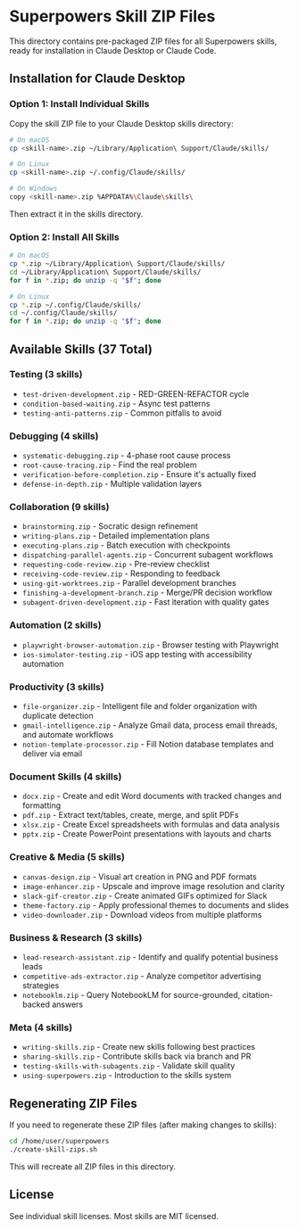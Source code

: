 # Superpowers Skill ZIP Files

This directory contains pre-packaged ZIP files for all Superpowers skills, ready for installation in Claude Desktop or Claude Code.

## Installation for Claude Desktop

### Option 1: Install Individual Skills

Copy the skill ZIP file to your Claude Desktop skills directory:

```bash
# On macOS
cp <skill-name>.zip ~/Library/Application\ Support/Claude/skills/

# On Linux
cp <skill-name>.zip ~/.config/Claude/skills/

# On Windows
copy <skill-name>.zip %APPDATA%\Claude\skills\
```

Then extract it in the skills directory.

### Option 2: Install All Skills

```bash
# On macOS
cp *.zip ~/Library/Application\ Support/Claude/skills/
cd ~/Library/Application\ Support/Claude/skills/
for f in *.zip; do unzip -q "$f"; done

# On Linux
cp *.zip ~/.config/Claude/skills/
cd ~/.config/Claude/skills/
for f in *.zip; do unzip -q "$f"; done
```

## Available Skills (37 Total)

### Testing (3 skills)
- `test-driven-development.zip` - RED-GREEN-REFACTOR cycle
- `condition-based-waiting.zip` - Async test patterns
- `testing-anti-patterns.zip` - Common pitfalls to avoid

### Debugging (4 skills)
- `systematic-debugging.zip` - 4-phase root cause process
- `root-cause-tracing.zip` - Find the real problem
- `verification-before-completion.zip` - Ensure it's actually fixed
- `defense-in-depth.zip` - Multiple validation layers

### Collaboration (9 skills)
- `brainstorming.zip` - Socratic design refinement
- `writing-plans.zip` - Detailed implementation plans
- `executing-plans.zip` - Batch execution with checkpoints
- `dispatching-parallel-agents.zip` - Concurrent subagent workflows
- `requesting-code-review.zip` - Pre-review checklist
- `receiving-code-review.zip` - Responding to feedback
- `using-git-worktrees.zip` - Parallel development branches
- `finishing-a-development-branch.zip` - Merge/PR decision workflow
- `subagent-driven-development.zip` - Fast iteration with quality gates

### Automation (2 skills)
- `playwright-browser-automation.zip` - Browser testing with Playwright
- `ios-simulator-testing.zip` - iOS app testing with accessibility automation

### Productivity (3 skills)
- `file-organizer.zip` - Intelligent file and folder organization with duplicate detection
- `gmail-intelligence.zip` - Analyze Gmail data, process email threads, and automate workflows
- `notion-template-processor.zip` - Fill Notion database templates and deliver via email

### Document Skills (4 skills)
- `docx.zip` - Create and edit Word documents with tracked changes and formatting
- `pdf.zip` - Extract text/tables, create, merge, and split PDFs
- `xlsx.zip` - Create Excel spreadsheets with formulas and data analysis
- `pptx.zip` - Create PowerPoint presentations with layouts and charts

### Creative & Media (5 skills)
- `canvas-design.zip` - Visual art creation in PNG and PDF formats
- `image-enhancer.zip` - Upscale and improve image resolution and clarity
- `slack-gif-creator.zip` - Create animated GIFs optimized for Slack
- `theme-factory.zip` - Apply professional themes to documents and slides
- `video-downloader.zip` - Download videos from multiple platforms

### Business & Research (3 skills)
- `lead-research-assistant.zip` - Identify and qualify potential business leads
- `competitive-ads-extractor.zip` - Analyze competitor advertising strategies
- `notebooklm.zip` - Query NotebookLM for source-grounded, citation-backed answers

### Meta (4 skills)
- `writing-skills.zip` - Create new skills following best practices
- `sharing-skills.zip` - Contribute skills back via branch and PR
- `testing-skills-with-subagents.zip` - Validate skill quality
- `using-superpowers.zip` - Introduction to the skills system

## Regenerating ZIP Files

If you need to regenerate these ZIP files (after making changes to skills):

```bash
cd /home/user/superpowers
./create-skill-zips.sh
```

This will recreate all ZIP files in this directory.

## License

See individual skill licenses. Most skills are MIT licensed.
